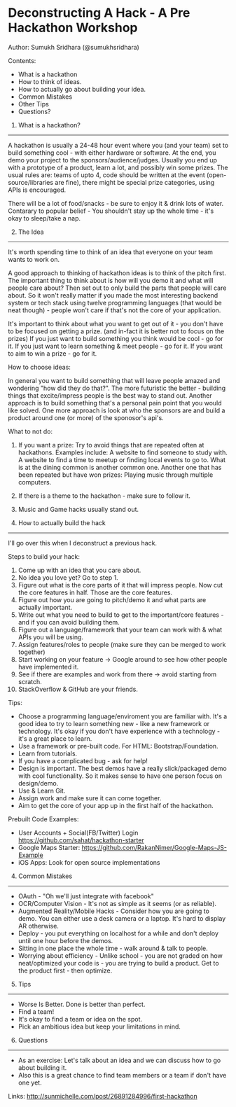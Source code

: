 Deconstructing A Hack - A Pre Hackathon Workshop
=================
Author: Sumukh Sridhara (@sumukhsridhara)

Contents:
- What is a hackathon 
- How to think of ideas.
- How to actually go about building your idea.
- Common Mistakes
- Other Tips
- Questions?


1. What is a hackathon?
-----------------------
A hackathon is usually a 24-48 hour event where you (and your team) set to build something cool - with either hardware or software. At the end, you demo your project to the sponsors/audience/judges. Usually you end up with a prototype of a product, learn a lot, and possibly win some prizes. The usual rules are: teams of upto 4, code should be written at the event (open-source/libraries are fine), there might be special prize categories, using APIs is encouraged.

There will be a lot of food/snacks - be sure to enjoy it & drink lots of water. Contarary to popular belief - You shouldn't stay up the whole time - it's okay to sleep/take a nap. 

2. The Idea
------------------------
It's worth spending time to think of an idea that everyone on your team wants to work on. 

A good approach to thinking of hackathon ideas is to think of the pitch first. The important thing to think about is how will you demo it and what will people care about? Then set out to only build the parts that people will care about. So it won't really matter if you made the most interesting backend system or tech stack using twelve programming languages (that would be neat though) - people won't care if that's not the core of your application. 

It's important to think about what you want to get out of it - you don't have to be focused on getting a prize.  (and in-fact it is better not to focus on the prizes)
If you just want to build something you think would be cool - go for it. If you just want to learn something & meet people - go for it. If you want to aim to win a prize - go for it. 

How to choose ideas:

In general you want to build something that will leave people amazed and wondering "how did they do that?". The more futuristic the better - building things that excite/impress people is the best way to stand out. 
Another approach is to build something that's a personal pain point that you would like solved. 
One more approach is look at who the sponsors are and build a product around one (or more) of the sponosor's api's. 

What to not do: 
 1. If you want a prize: Try to avoid things that are repeated often at hackathons. 
Examples include: A website to find someone to study with. A website to find a time to meetup or finding local events to go to. What is at the dining common is another common one. Another one that has been repeated but have won prizes: Playing music through multiple computers. 

 2. If there is a theme to the hackathon - make sure to follow it.
 3. Music and Game hacks usually stand out.


3. How to actually build the hack
--------------------

I'll go over this when I deconstruct a previous hack.

Steps to build your hack:
1. Come up with an idea that you care about.
2. No idea you love yet? Go to step 1. 
3. Figure out what is the core parts of it that will impress people. Now cut the core features in half. Those are the core features.
5. Figure out how you are going to pitch/demo it and what parts are actually important. 
6. Write out what you need to build to get to the important/core features - and if you can avoid building them. 
7. Figure out a language/framework that your team can work with & what APIs you will be using. 
8. Assign features/roles to people (make sure they can be merged to work together)
9. Start working on your feature -> Google around to see how other people have implemented it. 
10. See if there are examples and work from there -> avoid starting from scratch. 
11. StackOverflow & GitHub are your friends. 

Tips:
- Choose a programming language/enviroment you are familiar with. It's a good idea to try to learn something new - like a new framework or technology. It's okay if you don't have experience with a technology - it's a great place to learn. 
- Use a framework or pre-built code. For HTML: Bootstrap/Foundation. 
- Learn from tutorials. 
- If you have a complicated bug - ask for help! 
- Design is important. The best demos have a really slick/packaged demo with cool functionality. So it makes sense to have one person focus on design/demo. 
- Use & Learn Git.
- Assign work and make sure it can come together.
- Aim to get the core of your app up in the first half of the hackathon. 

Prebuilt Code Examples:
- User Accounts + Social(FB/Twitter) Login  https://github.com/sahat/hackathon-starter
- Google Maps Starter: https://github.com/RakanNimer/Google-Maps-JS-Example
- iOS Apps: Look for open source implementations


4. Common Mistakes
--------------------
- OAuth - "Oh we'll just integrate with facebook" 
- OCR/Computer Vision - It's not as simple as it seems (or as reliable). 
- Augmented Reality/Mobile Hacks - Consider how you are going to demo. You can either use a desk camera or a laptop. It's hard to display AR otherwise. 
- Deploy - you put everything on localhost for a while and don't deploy until one hour before the demos.
- Sitting in one place the whole time - walk around & talk to people. 
- Worrying about efficiency - Unlike school - you are not graded on how neat/optimized your code is - you are trying to build a product. Get to the product first - then optimize. 

5. Tips
-------------------
- Worse Is Better. Done is better than perfect. 
- Find a team! 
- It's okay to find a team or idea on the spot. 
- Pick an ambitious idea but keep your limitations in mind.

6. Questions
-------------------
- As an exercise: Let's talk about an idea and we can discuss how to go about building it. 
- Also this is a great chance to find team members or a team if don't have one yet. 


Links:
http://sunmichelle.com/post/26891284996/first-hackathon
